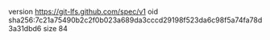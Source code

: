 version https://git-lfs.github.com/spec/v1
oid sha256:7c21a75490b2c2f0b023a689da3cccd29198f523da6c98f5a74fa78d3a31dbd6
size 84
